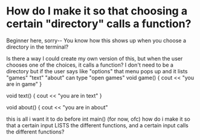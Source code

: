 
# How do I make it so that choosing a certain "directory" calls a function?

Beginner here, sorry--
You know how this shows up when you choose a directory in the terminal?

Is there a way I could create my own version of this, but when the user chooses one of the choices, it calls a function?
I don't need to be a directory but if the user says like
"options"
that menu pops up and it lists
"games" "text" "about"
can type
"open games"
void game()
{
    cout << "you are in game"
}

void text()
{
    cout << "you are in text"
}

void about()
{
    cout << "you are in about"

this is all i want it to do before int main() (for now, ofc)
how do i make it so that a certain input LISTS the different functions, and a certain input calls the different functions?

        